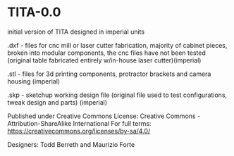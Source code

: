 # TITA-0.0

initial version of TITA designed in imperial units

.dxf - files for cnc mill or laser cutter fabrication, majority of cabinet pieces, broken into modular components, the cnc files have not been tested (original table fabricated entirely w/in-house laser cutter)(imperial)

.stl - files for 3d printing components, protractor brackets and camera housing (imperial)

.skp - sketchup working design file (original file used to test configurations, tweak design and parts) (imperial)

Published under Creative Commons 
License: Creative Commons - Attribution-ShareAlike International
For full terms: https://creativecommons.org/licenses/by-sa/4.0/

Designers: Todd Berreth and Maurizio Forte 

